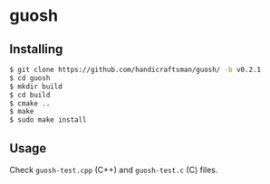 # guosh

## Installing

```bash
$ git clone https://github.com/handicraftsman/guosh/ -b v0.2.1
$ cd guosh
$ mkdir build
$ cd build
$ cmake ..
$ make
$ sudo make install
```

## Usage

Check `guosh-test.cpp` (C++) and `guosh-test.c` (C) files.